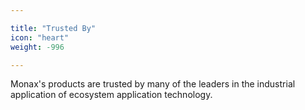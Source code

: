 ```yaml
---

title: "Trusted By"
icon: "heart"
weight: -996

---
```


Monax's products are trusted by many of the leaders in the industrial application of ecosystem application technology.
